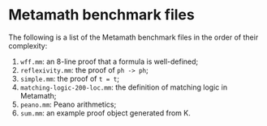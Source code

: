 # Metamath benchmark files

The following is a list of the Metamath benchmark files in the order of their complexity:
1. `wff.mm`: an 8-line proof that a formula is well-defined;
2. `reflexivity.mm`: the proof of `ph -> ph`;
3. `simple.mm`: the proof of `t = t`;
4. `matching-logic-200-loc.mm`: the definition of matching logic in Metamath;
5. `peano.mm`: Peano arithmetics;
6. `sum.mm`: an example proof object generated from K. 
